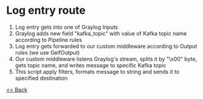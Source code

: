 # Log entry route
1. Log entry gets into one of Graylog Inputs
2. Graylog adds new field "kafka_topic" with value of Kafka topic name according to Pipeline rules
3. Log entry gets forwarded to our custom middleware according to Output rules (we use GelfOutput)
4. Our custom middleware listens Graylog's stream, splits it by "\x00" byte, gets topic name, and writes message to specific Kafka topic
5. This script apply filters, formats message to string and sends it to specified destination

[<< Back](../../README.md)